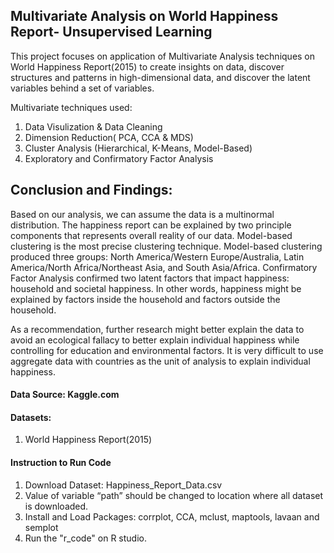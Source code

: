 ## Multivariate Analysis on World Happiness Report- Unsupervised Learning

This project focuses on application of Multivariate Analysis techniques on World Happiness Report(2015) to create insights on 
data, discover structures and patterns in high-dimensional data, and discover the latent variables behind a set of variables. 

Multivariate techniques used:
1. Data Visulization & Data Cleaning 
2. Dimension Reduction( PCA, CCA & MDS)
3. Cluster Analysis (Hierarchical, K-Means, Model-Based)
4. Exploratory and Confirmatory Factor Analysis

## Conclusion and Findings:
Based on our analysis, we can assume the data is a multinormal distribution. The happiness report
can be explained by two principle components that represents overall reality of our data.
Model-based clustering is the most precise clustering technique. Model-based clustering produced
three groups: North America/Western Europe/Australia, Latin America/North Africa/Northeast Asia, and South Asia/Africa.
Confirmatory Factor Analysis confirmed two latent factors that impact happiness: household and societal happiness. In other words, happiness might be explained by
factors inside the household and factors outside the household.


As a recommendation, further research might better explain the data to avoid an ecological fallacy
to better explain individual happiness while controlling for education and environmental factors.
It is very difficult to use aggregate data with countries as the unit of analysis to explain individual
happiness.

#### Data Source: Kaggle.com

#### Datasets:
1. World Happiness Report(2015)


#### Instruction to Run Code
1. Download Dataset: Happiness_Report_Data.csv
2. Value of variable “path” should be changed to location where all dataset is downloaded.
3. Install and Load Packages: corrplot, CCA, mclust, maptools, lavaan and semplot
4. Run the "r_code" on R studio.
